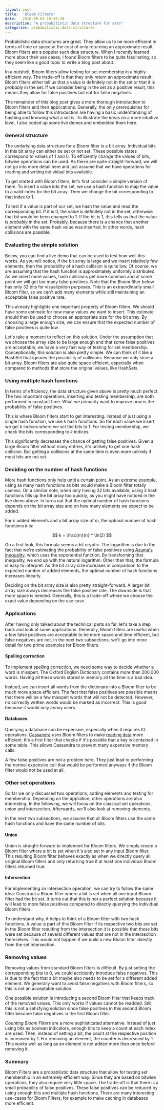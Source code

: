 ```yaml
---
layout: post
title:  "Bloom Filters"
date:   2016-09-03 19:36:20
description: "A probabilistic data structure for sets"
categories: probabilistic-data-structures
---
```


<!-- http://jsbin.com/bocovofixo/edit?html,css,js,output -->

Probabilistic data structures are great. They allow us to be more efficient in
terms of time or space at the cost of only returning an approximate result.
Bloom filters are a popular such data structure. When I recently learned more
about their use cases, I found Bloom filters to be quite fascinating, so they
seem like a good topic to write a blog post about.

In a nutshell, Bloom filters allow testing for set membership in a highly
efficient way. The trade-off is that they only return an approximate result.
Bloom filters either tell us that a value is definitely not in the set or that
it is *probably* in the set.
If we consider being in the set as a positive result, this means they allow for
false positives but not for false negatives.

The remainder of this blog post gives a more thorough introduction to Bloom filters and their
applications. Generally, the only prerequisites for being able to follow this
introduction are having a basic understanding of hashing and knowing what a set
is. To illustrate the ideas on a more intuitive level, I also coded up some live
demos and embedded them here.

### General structure

The underlying data structure for a Bloom filter is a bit array. Individual bits
in this bit array can either be set or not set. These possible states correspond
to values of 1 and 0. To efficiently change the values of bits, bitwise
operations can be used. As these are quite straight-forward, we will not go into
more detail here and just assume that we have operations for reading and writing
individual bits available.

To get started with Bloom filters, let's first consider a simple version of
them. To insert a value into the set, we use a hash function to map the value to
a valid index for the bit array. Then we change the bit corresponding to that
index to 1.

To test if a value is part of our set, we hash the value and read
the corresponding bit. If it is 0, the value is definitely not in the set,
otherwise that bit would've been changed to 1. If the bit is 1, this
tells us that the value is *probably* in the set. Probably, because there is a
chance that another element with the same hash value was inserted. In other
words, hash collisions are possible.

### Evaluating the simple solution

Below, you can find a live demo that can be used to test how well this works. As
you will notice, if the bit array is large and we insert relatively few
elements, then the probability of a hash collision is quite low. Of course, we
are assuming that the hash function is approximately uniformly distributed. As
we insert more values, hash collisions get more common and at some point we will
get too many false positives. Note that the Bloom filter below has only 32 bits
for visualization purposes.
This is an extraordinarily small Bloom filter, so we can't add many elements
while still maintaining an acceptable false positive rate.

<div id="bloom-simple"></div>

This already highlights one important property of Bloom filters: We should have
some estimate for how many values we want to insert. This estimate should then
be used to choose an appropriate size for the bit array. By choosing a large
enough size, we can ensure that the expected number of false positives is quite
low.

Let's take a moment to reflect on this solution. Under the assumption that we
choose the array size to be large enough and that some false positives are
acceptable, we have a very fast way of testing for set membership.
Conceptionally, this solution is also pretty simple. We can think of it like a
HashSet that ignores the possibility of collisions. Because we only store a bit
array, Bloom filters are also quite space efficient, especially when compared to
methods that store the original values, like HashSets.

### Using multiple hash functions

In terms of efficiency, the data structure given above is pretty much perfect.
The two important operations, inserting and testing membership, are both
performed in constant time. What we primarily want to improve now is the
probability of false positives.

This is where Bloom filters start to get interesting. Instead of just using a
single hash function, we use *k* hash functions. So for each value we insert, we
get *k* indices where we set the bits to 1. For testing membership, we check
the bits corresponding to *k* indices.

<div id="bloom-normal"></div>

This significantly decreases the chance of getting false positives. Given a
large Bloom filter without many entries, it's unlikely to get one hash
collision. But getting *k* collisions at the same time is even more unlikely if
most bits are not set.

### Deciding on the number of hash functions

More hash functions only help until a certain point. As an extreme example,
using as many hash functions as bits would make a Bloom filter totally
useless. On a similiar note, when only having 32 bits available, using 3 hash
functions fills up the bit array too quickly, as you might have noticed in the
live demo above. In turns out that the optimal number of hash functions depends
on the bit array size and on how many elements we expect to be added.

For *n* added elements and a bit array size of *m*, the optimal number of hash
functions *k* is:

$$
k = \frac{m}{n} * \ln(2)
$$

On a first look, this formula seems a bit cryptic. The logarithm is due to the
fact that we're estimating the probability of false positives using [Azuma's
inequality](https://en.wikipedia.org/wiki/Azuma%27s_inequality), which uses the
exponential function. By transforming that inequality, we end up with the natural
logarithm. Other than that, the formula is easy to interpret. As the
bit array size increases in comparison to the expected number of added elements,
the optimal number of hash functions increases linearly.

Deciding on the bit array size is also pretty straight-forward. A larger bit
array size always decreases the false positive rate. The downside is that more
space is needed. Generally, this is a trade-off where we choose the exact value
depending on the use case.

### Applications

After having only talked about the technical parts so far, let's take a step
back and look at some applications.
Generally, Bloom filters are useful when a few false positives are acceptable to
be more space and time efficient, but false negatives are not.
In the next two subsections, we'll go into more detail for two prime examples for Bloom filters.

#### Spelling correction

To implement spelling correction, we need some way to decide whether a word is
misspelt. The Oxford English Dictionary contains more than 200,000 words.
Having all these words stored in memory all the time is a bad idea.

Instead, we can insert all words from the dictionary into a Bloom filter to be
much more space efficient. The fact that false positives are possible means that
there will be a few misspelt words that will not be detected. However, no
correctly written words would be marked as incorrect. This is good because it
would only annoy users.

#### Databases

Querying a database can be expensive, especially when it requires IO operations.
[Cassandra](http://cassandra.apache.org) uses Bloom filters to make [reading data](http://docs.datastax.com/en/cassandra/3.0/cassandra/dml/dmlAboutReads.html)
more efficient. It's a first filter that checks if it's possible that a key is
contained in some table. This allows Cassandra to prevent many expensive memory
calls.

A few false positives are not a problem here. They just lead to performing the
normal expensive call that would be performed anyways if the Bloom filter would
not be used at all.

### Other set operations

So far we only discussed two operations, adding elements and testing for
membership. Depending on the appliation, other operations are also interesting.
In the following, we will focus on the classical set operations, union and
intersection. Afterwards, we'll also look at removing elements.

In the next two subsections, we assume that all Bloom filters use the same hash
functions and have the same number of bits.

#### Union

Union is straight-forward to implement for Bloom filters. We simply
create a Bloom filter where a bit is set when it's also set in any input Bloom
filter. This resulting Bloom filter behaves exactly as when we directly query
all original Bloom filters and only returning true if at least one individual Bloom
filters returned true.

#### Intersection

For implementing an intersection operation, we can try to follow the same idea:
Construct a Bloom filter where a bit is set when all one input Bloom filter
had the bit set. It turns out that this is not a perfect solution because it
will lead to more false positives compared to directly querying the individual
Bloom filters.

To understand why, it helps to think of a Bloom filter with two hash functions.
A value is part of this Bloom filter if its respective two bits are set. In the
Bloom filter resulting from the intersection it is possible that these bits were
set because of several different values that are not in the intersection themselves.
This would not happen if we build a new Bloom filter directly from the set
intersection.

### Removing values

Removing values from standard Bloom filters is difficult. By just setting the
corresponding bits to 0, we could accidently introduce false negatives. This is
due to the fact that a bit maybe also needs to be set for a different added
element. We generally want to avoid false negatives with Bloom filters, so this
is not an acceptable solution.

One possible solution is introducing a second Bloom filter that keeps track of
the removed values. This only works if values cannot be readded. Still, this is
not a satisfying solution since false positives in this second Bloom filter
become false negatives in the first Bloom filter.

*Counting Bloom Filters* are a more sophisticated alternative. Instead of just
using bits as boolean indicators, enough bits to keep a count at each index are
used. Then, instead of setting a bit, the count at the respective position is
increased by 1. For removing an element, the counter is decreased by 1. This
works well as long as an element is not added more than once before removing it.

<div id="bloom-counting"></div>

### Summary

Bloom Filters are a probabilistic data structure that allow for testing set
membership in an extremely efficient way. Since they are based on bitwise operations,
they also require very little space. The trade-off is that there is a small
probability of false positives.
These false positives can be reduced by using enough bits and multiple hash functions.
There are many interesting use-cases for Bloom Filters, for example to make
caching in databases more efficient.

<script src="https://cdnjs.cloudflare.com/ajax/libs/mathjax/2.7.0/MathJax.js?config=TeX-AMS-MML_HTMLorMML" type="text/javascript"></script>
<script src="https://fb.me/react-15.1.0.js"></script>
<script src="https://fb.me/react-dom-15.1.0.js"></script>
<script src="https://cdnjs.cloudflare.com/ajax/libs/crypto-js/3.1.2/components/core-min.js"></script>
<script src="https://cdnjs.cloudflare.com/ajax/libs/crypto-js/3.1.2/rollups/hmac-md5.js"></script>

<style>
.bloom-filter {
  width: 581px;
  position: relative;
  margin-left: 30px;
  margin-bottom: 15px;
}

.bloom-filter h2 {
  font-size: 17px;
  display: inline-block;
  margin: 0;
}

.bloom-filter ul {
  list-style-type: none;
  margin: 10px auto;
  padding: 0;
}

.bloom-filter li {
  display: inline-block;
  width: 17px;
  height: 17px;
  border: 1px solid #565656;
  border-right: none;
  text-align: center;
  font-size: 13px;
  vertical-align:top
}

.bloom-filter li:before {
  content: '';
  padding: 0;
}


.bloom-filter ul :last-child {
  border-right: 1px solid;
}

.bloom-filter .set {
  background: grey;
  transition: background .5s ease-in;
}

.bloom-filter form {
  padding-bottom: 10px;
}

.bloom-filter input {
  display: inline-block;
  position: relative;
  vertical-align: top;
}

.bloom-filter input[type="text"] {
  width: 150px;
  height: 15px;
  padding: 4px 6px;
  font-size: 14px;
  float: none;
  margin-left: 0;
  background-color: #ffffff;
  border: 1px solid #cccccc;
  outline: none;
  line-height: 20px;
  color: #555555;
  font-family: "Helvetica Neue", Helvetica, Arial, sans-serif;
  border-radius: 4px 0 0 4px;
}

.bloom-filter input[type="submit"], .bloom-filter input[type="button"] {
  min-width: 100px;
  height: 25px;
  line-height: 15px;
  margin-left: -3px;
  padding: 4px 12px;
  font-size: 14px;
  color: #333333;
  text-align: center;
  text-shadow: 0 1px 1px rgba(255, 255, 255, 0.75);
  cursor: pointer;
  background-color: #e6e6e6;
  background-image: -moz-linear-gradient(top, #ffffff, #e6e6e6);
  background-image: -webkit-gradient(linear, 0 0, 0 100%, from(#ffffff), to(#e6e6e6));
  background-image: -webkit-linear-gradient(top, #ffffff, #e6e6e6);
  background-image: -o-linear-gradient(top, #ffffff, #e6e6e6);
  background-image: linear-gradient(to bottom, #ffffff, #e6e6e6);
  background-repeat: repeat-x;
  border: 1px solid #cccccc;*
  border: 0;
  border-color: #e6e6e6 #e6e6e6 #bfbfbf;
  border-color: rgba(0, 0, 0, 0.1) rgba(0, 0, 0, 0.1) rgba(0, 0, 0, 0.25);
  border-bottom-color: #b3b3b3;
  font-family: "Helvetica Neue", Helvetica, Arial, sans-serif;
}

.bloom-filter input[type="submit"]:active, .bloom-filter input[type="button"]:active {
  background-color: #ffffff;
  background-image: -moz-linear-gradient(bottom, #ffffff, #e6e6e6);
  background-image: -webkit-gradient(linear, 0 0, 0 100%, from(#e6e6e6), to(#ffffff));
  background-image: -webkit-linear-gradient(bottom, #ffffff, #e6e6e6);
  background-image: -o-linear-gradient(bottom, #ffffff, #e6e6e6);
  background-image: linear-gradient(to top, #ffffff, #e6e6e6);
  background-repeat: repeat-x;
}

.bloom-filter .last-input {
  border-radius: 0 4px 4px 0;
}

.bloom-filter .elements {
  display: inline-block;
}
</style>

<script>
"use strict";

var _createClass = function () { function defineProperties(target, props) { for (var i = 0; i < props.length; i++) { var descriptor = props[i]; descriptor.enumerable = descriptor.enumerable || false; descriptor.configurable = true; if ("value" in descriptor) descriptor.writable = true; Object.defineProperty(target, descriptor.key, descriptor); } } return function (Constructor, protoProps, staticProps) { if (protoProps) defineProperties(Constructor.prototype, protoProps); if (staticProps) defineProperties(Constructor, staticProps); return Constructor; }; }();

function _possibleConstructorReturn(self, call) { if (!self) { throw new ReferenceError("this hasn't been initialised - super() hasn't been called"); } return call && (typeof call === "object" || typeof call === "function") ? call : self; }

function _inherits(subClass, superClass) { if (typeof superClass !== "function" && superClass !== null) { throw new TypeError("Super expression must either be null or a function, not " + typeof superClass); } subClass.prototype = Object.create(superClass && superClass.prototype, { constructor: { value: subClass, enumerable: false, writable: true, configurable: true } }); if (superClass) Object.setPrototypeOf ? Object.setPrototypeOf(subClass, superClass) : subClass.__proto__ = superClass; }

function _classCallCheck(instance, Constructor) { if (!(instance instanceof Constructor)) { throw new TypeError("Cannot call a class as a function"); } }

var BloomFilter = function () {
  function BloomFilter(num_bits, num_hash_functions) {
    _classCallCheck(this, BloomFilter);

    this.num_bits = num_bits;
    this.num_hash_functions = num_hash_functions;
    this._init_storage();
  }

  _createClass(BloomFilter, [{
    key: "_init_storage",
    value: function _init_storage() {
      this.storage = Array(this.num_bits);
      for (var i = 0; i < this.num_bits; i++) {
        this.storage[i] = false;
      }
    }
  }, {
    key: "hash",
    value: function hash(value) {
      var seed = arguments.length > 1 && arguments[1] !== undefined ? arguments[1] : 0;

      return Math.abs(CryptoJS.MD5(value + seed).words.reduce(function (a, b) {
        return a + b;
      }), 0) % this.num_bits;
    }
  }, {
    key: "add",
    value: function add(value) {
      for (var i = 0; i < this.num_hash_functions; i++) {
        var hashed = this.hash(value, i);
        this.storage[hashed] = true;
      }
    }
  }, {
    key: "contains",
    value: function contains(value) {
      for (var i = 0; i < this.num_hash_functions; i++) {
        var hashed = this.hash(value, i);
        if (!this.storage[hashed]) return false;
      }

      return true;
    }
  }, {
    key: "print",
    value: function print() {
      return this.storage.reduce(function (result, bit) {
        if (bit) {
          return result + "x";
        } else {
          return result + "_";
        }
      }, "");
    }
  }]);

  return BloomFilter;
}();

var CountingBloomFilter = function (_BloomFilter) {
  _inherits(CountingBloomFilter, _BloomFilter);

  function CountingBloomFilter() {
    _classCallCheck(this, CountingBloomFilter);

    return _possibleConstructorReturn(this, (CountingBloomFilter.__proto__ || Object.getPrototypeOf(CountingBloomFilter)).apply(this, arguments));
  }

  _createClass(CountingBloomFilter, [{
    key: "_init_storage",
    value: function _init_storage() {
      this.storage = Array(this.num_bits);
      for (var i = 0; i < this.num_bits; i++) {
        this.storage[i] = 0;
      }
    }
  }, {
    key: "add",
    value: function add(value) {
      for (var i = 0; i < this.num_hash_functions; i++) {
        var hashed = this.hash(value, i);
        this.storage[hashed] += 1;
      }
    }
  }, {
    key: "print",
    value: function print() {
      return this.storage.reduce(function (result, bit) {
        if (bit) {
          return result + String(bit);
        } else {
          return result + "_";
        }
      }, "");
    }
  }, {
    key: "remove",
    value: function remove(value) {
      for (var i = 0; i < this.num_hash_functions; i++) {
        var hashed = this.hash(value, i);
        this.storage[hashed] -= 1;
      }
    }
  }]);

  return CountingBloomFilter;
}(BloomFilter);

function plural(base, extension, n) {
  return n + " " + base + (n == 1 ? "" : extension);
}

var BloomFilterVisualization = function (_React$Component) {
  _inherits(BloomFilterVisualization, _React$Component);

  function BloomFilterVisualization(props) {
    _classCallCheck(this, BloomFilterVisualization);

    var _this2 = _possibleConstructorReturn(this, (BloomFilterVisualization.__proto__ || Object.getPrototypeOf(BloomFilterVisualization)).call(this, props));

    _this2.state = {
      bf: props.counting ? new CountingBloomFilter(props.bits, props.hash_functions) : new BloomFilter(props.bits, props.hash_functions),
      bits: props.bits,
      hash_functions: props.hash_functions,
      addedValues: [],
      simple: props.simple || false,
      lastCheck: "",
      counting: props.counting || false
    };
    return _this2;
  }

  _createClass(BloomFilterVisualization, [{
    key: "render",
    value: function render() {
      var data_structure = "Bloom Filter";
      if (this.state.counting) {
        data_structure = "Counting " + data_structure;
      }

      return React.createElement(
        "div",
        { className: "bloom-filter" },
        React.createElement(
          "h2",
          null,
          "Live Demo: ",
          data_structure,
          " with ",
          this.state.bits,
          " bits and ",
          plural("hash function", "s", this.state.hash_functions),
          " "
        ),
        React.createElement(
          "ul",
          null,
          this.state.bf.storage.map(this.renderBit.bind(this))
        ),
        this.renderForm(),
        React.createElement(
          "div",
          { className: "elements" },
          "Added so far: ",
          "{",
          " ",
          this.state.addedValues.join(", "),
          " ",
          "}"
        ),
        this.state.lastCheck != "" ? React.createElement(
          "div",
          null,
          this.state.lastCheck
        ) : ""
      );
    }
  }, {
    key: "renderBit",
    value: function renderBit(bit, i) {
      var className = "",
          content = "";

      if (this.state.counting) {
        content = bit == 0 ? "" : String(bit);
      } else {
        className = bit ? "set" : "not-set";
      }

      return React.createElement(
        "li",
        { className: className, key: i },
        content
      );
    }
  }, {
    key: "renderForm",
    value: function renderForm() {
      return React.createElement(
        "form",
        { onSubmit: this.add.bind(this) },
        React.createElement("input", { type: "text", ref: "value" }),
        this.state.simple ? React.createElement("input", { type: "submit", value: "Add", className: "last-input" }) : "",
        !this.state.simple ? React.createElement("input", { type: "submit", value: "Add" }) : "",
        this.state.counting ? React.createElement("input", { type: "button", value: "Remove", onClick: this.remove.bind(this) }) : "",
        !this.state.simple ? React.createElement("input", { type: "button", value: "Check for membership", className: "last-input", onClick: this.check.bind(this) }) : ""
      );
    }
  }, {
    key: "add",
    value: function add(e) {
      e.preventDefault();

      var input = this.refs.value;
      var value = input.value;
      input.select();

      if (value.trim() == "") return false;

      var addedValues = this.state.addedValues;
      var inSet = addedValues.indexOf(value) != -1;

      if (this.state.counting && inSet) {
        var confirmed = confirm("Adding an already added value will partly break the Counting Bloom filter. Do you still want to continue?");
        if (!confirmed) {
          return false;
        }
      }

      var bf = this.state.bf;
      bf.add(value);

      if (!inSet) addedValues.push(value);

      this.setState({
        bf: bf,
        addedValues: addedValues
      });
    }
  }, {
    key: "check",
    value: function check(e) {
      e.preventDefault();

      var input = this.refs.value;
      var value = input.value;
      input.select();

      if (value.trim() == "") return false;

      var bf = this.state.bf;
      var isContained = bf.contains(value);

      this.setState({
        lastCheck: value + " was " + (isContained ? "" : "not ") + "found"
      });
    }
  }, {
    key: "remove",
    value: function remove(e) {
      e.preventDefault();

      var input = this.refs.value;
      var value = input.value;
      input.select();

      if (value.trim() == "") return false;

      var addedValues = this.state.addedValues;
      var inSet = addedValues.indexOf(value) != -1;

      if (!inSet) {
        var confirmed = confirm("Removing a value that's not in the set will partly break the Counting Bloom filter. Do you still want to continue?");
        if (!confirmed) {
          return false;
        }
      }

      this.state.bf.remove(value);
      addedValues.splice(addedValues.indexOf(value), 1);

      this.setState({
        addedValues: addedValues
      });
    }
  }]);

  return BloomFilterVisualization;
}(React.Component);

ReactDOM.render(React.createElement(BloomFilterVisualization, { bits: 32, hash_functions: 1 }), document.getElementById("bloom-simple"));
ReactDOM.render(React.createElement(BloomFilterVisualization, { bits: 32, hash_functions: 3 }), document.getElementById("bloom-normal"));
ReactDOM.render(React.createElement(BloomFilterVisualization, { bits: 32, hash_functions: 3, counting: true }), document.getElementById("bloom-counting"));
</script>
